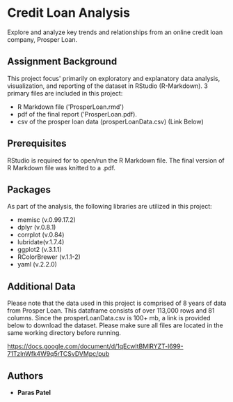 # Credit Loan Analysis
Explore and analyze key trends and relationships from an online credit loan company, Prosper Loan.

## Assignment Background

This project focus' primarily on exploratory and explanatory data analysis, visualization, and reporting of the dataset in RStudio (R-Markdown). 3 primary files are included in this project:
* R Markdown file ('ProsperLoan.rmd')  
* pdf of the final report ('ProsperLoan.pdf).  
* csv of the prosper loan data (prosperLoanData.csv) (Link Below)

## Prerequisites 

RStudio is required for to open/run the R Markdown file. The final version of R Markdown file was knitted to a .pdf. 

## Packages

As part of the analysis, the following libraries are utilized in this project:  
* memisc (v.0.99.17.2)
* dplyr (v.0.8.1)
* corrplot (v.0.84)
* lubridate(v.1.7.4)
* ggplot2 (v.3.1.1)
* RColorBrewer (v.1.1-2)
* yaml (v.2.2.0)

## Additional Data

Please note that the data used in this project is comprised of 8 years of data from Prosper Loan. This dataframe consists of over 113,000 rows and 81 columns. Since the prosperLoanData.csv is 100+ mb, a link is provided below to download the dataset. Please make sure all files are located in the same working directory before running.

https://docs.google.com/document/d/1qEcwltBMlRYZT-l699-71TzInWfk4W9q5rTCSvDVMpc/pub

## Authors

* **Paras Patel**
